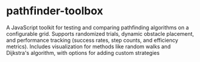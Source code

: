 # pathfinder-toolbox
A JavaScript toolkit for testing and comparing pathfinding algorithms on a configurable grid. Supports randomized trials, dynamic obstacle placement, and performance tracking (success rates, step counts, and efficiency metrics). Includes visualization for methods like random walks and Dijkstra's algorithm, with options for adding custom strategies

